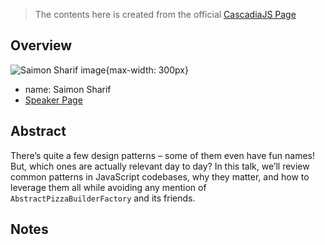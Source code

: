 > The contents here is created from the official [CascadiaJS Page](https://2022.cascadiajs.com/speakers/saimon-sharif)

## Overview

![Saimon Sharif image](https://create-4jr.begin.app/_static/2022/saimon-sharif.jpg){max-width: 300px}
- name: Saimon Sharif
- [Speaker Page](https://2022.cascadiajs.com/speakers/saimon-sharif)

## Abstract

There’s quite a few design patterns – some of them even have fun names! But, which ones are actually relevant day to day? In this talk, we’ll review common patterns in JavaScript codebases, why they matter, and how to leverage them all while avoiding any mention of `AbstractPizzaBuilderFactory` and its friends.

## Notes


<!-- KEEP this at the bottom to enable discussions for this page -->

<script src="https://giscus.app/client.js"
	data-repo="dendronhq/cascadia-js-2022"
	data-repo-id="R_kgDOH5vYkQ"
	data-category="Announcements"
	data-category-id="DIC_kwDOH5vYkc4CRHwm"
	data-mapping="pathname"
	data-strict="0"
	data-reactions-enabled="1"
	data-emit-metadata="0"
	data-input-position="top"
	data-theme="preferred_color_scheme"
	data-lang="en"
	data-loading="lazy"
	crossorigin="anonymous"
	async>
</script>
	